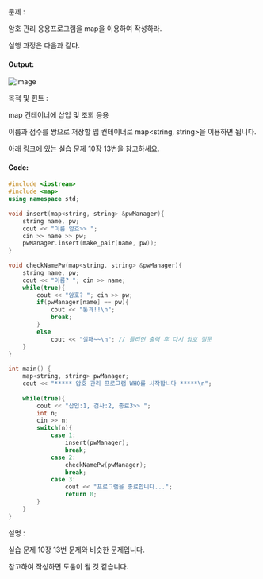 문제 :

암호 관리 응용프로그램을 map을 이용하여 작성하라.

실행 과정은 다음과 같다.

#### Output:
![image](https://img1.daumcdn.net/thumb/R1280x0/?scode=mtistory2&fname=https%3A%2F%2Fk.kakaocdn.net%2Fdn%2FdDrONU%2FbtqCBymDgRt%2FOLUVSkA8QBoDeR54zo32Bk%2Fimg.png)

목적 및 힌트 :

map 컨테이너에 삽입 및 조회 응용

이름과 점수를 쌍으로 저장할 맵 컨테이너로 map<string, string>을 이용하면 됩니다.

아래 링크에 있는 실습 문제 10장 13번을 참고하세요.

#### Code:
```cpp
#include <iostream>
#include <map>
using namespace std;
 
void insert(map<string, string> &pwManager){
    string name, pw;
    cout << "이름 암호>> ";
    cin >> name >> pw; 
    pwManager.insert(make_pair(name, pw));
}
 
void checkNamePw(map<string, string> &pwManager){
    string name, pw;
    cout << "이름? "; cin >> name;
    while(true){
        cout << "암호? "; cin >> pw;
        if(pwManager[name] == pw){
            cout << "통과!!\n";
            break; 
        }
        else
            cout << "실패~~\n"; // 틀리면 출력 후 다시 암호 질문 
    }
}
 
int main() {
    map<string, string> pwManager;
    cout << "***** 암호 관리 프로그램 WHO를 시작합니다 *****\n";
    
    while(true){
        cout << "삽입:1, 검사:2, 종료3>> ";
        int n;
        cin >> n;
        switch(n){
            case 1:
                insert(pwManager);
                break;
            case 2:
                checkNamePw(pwManager);
                break;
            case 3:
                cout << "프로그램을 종료합니다...";
                return 0;
        }
    }
}
```

설명 :

실습 문제 10장 13번 문제와 비슷한 문제입니다.

참고하여 작성하면 도움이 될 것 같습니다.

